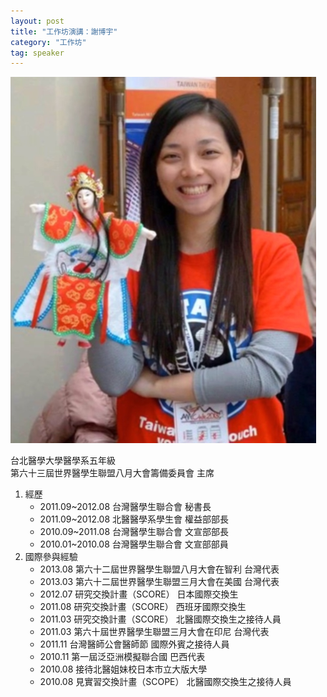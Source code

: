 ```yaml
---
layout: post
title: "工作坊演講：謝博宇"
category: "工作坊"
tag: speaker
---
```

![謝博宇](/assets/xieboyu)

台北醫學大學醫學系五年級  
第六十三屆世界醫學生聯盟八月大會籌備委員會 主席

1. 經歷
    - 2011.09~2012.08 台灣醫學生聯合會 秘書長
    - 2011.09~2012.08 北醫醫學系學生會 權益部部長
    - 2010.09~2011.08 台灣醫學生聯合會 文宣部部長
    - 2010.01~2010.08 台灣醫學生聯合會 文宣部部員
2. 國際參與經驗
    - 2013.08 第六十二屆世界醫學生聯盟八月大會在智利 台灣代表
    - 2013.03 第六十二屆世界醫學生聯盟三月大會在美國 台灣代表
    - 2012.07 研究交換計畫（SCORE） 日本國際交換生
    - 2011.08 研究交換計畫（SCORE） 西班牙國際交換生 
    - 2011.03 研究交換計畫（SCORE） 北醫國際交換生之接待人員 
    - 2011.03 第六十屆世界醫學生聯盟三月大會在印尼 台灣代表 
    - 2011.11 台灣醫師公會醫師節 國際外賓之接待人員 
    - 2010.11 第一屆泛亞洲模擬聯合國 巴西代表 
    - 2010.08 接待北醫姐妹校日本市立大版大學
    - 2010.08 見實習交換計畫（SCOPE） 北醫國際交換生之接待人員 

